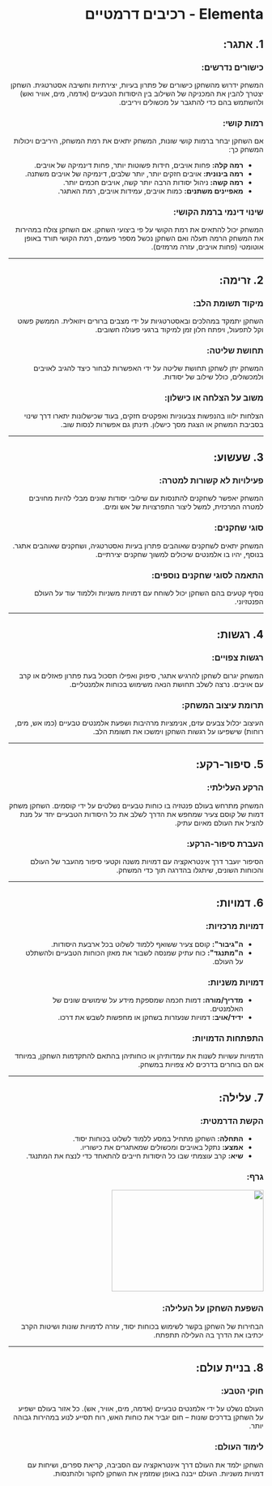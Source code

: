 <div dir='rtl' lang='he'>
  
# Elementa - רכיבים דרמטיים

## 1. אתגר:

### כישורים נדרשים:
המשחק ידרוש מהשחקן כישורים של פתרון בעיות, יצירתיות וחשיבה אסטרטגית. השחקן יצטרך להבין את המכניקה של השילוב בין היסודות הטבעיים (אדמה, מים, אוויר ואש) ולהשתמש בהם כדי להתגבר על מכשולים ויריבים.

### רמות קושי:
אם השחקן יבחר ברמות קושי שונות, המשחק יתאים את רמת המשחק, היריבים ויכולות המשחק כך:
- **רמה קלה:** פחות אויבים, חידות פשוטות יותר, פחות דינמיקה של אויבים.
- **רמה בינונית:** אויבים חזקים יותר, יותר שלבים, דינמיקה של אויבים משתנה.
- **רמה קשה:** ניהול יסודות הרבה יותר קשה, אויבים חכמים יותר.
- **מאפיינים משתנים:** כמות אויבים, עמידות אויבים, רמת האתגר. 

### שינוי דינמי ברמת הקושי:

המשחק יכול להתאים את רמת הקושי על פי ביצועי השחקן. אם השחקן צולח במהירות את המשחק הרמה תעלה ואם השחקן נכשל מספר פעמים, רמת הקושי תורד באופן אוטומטי (פחות אויבים, עזרה מרמזים).

---

## 2. זרימה:

### מיקוד תשומת הלב:
השחקן יתמקד במהלכים ובאסטרטגיות על ידי מצבים ברורים ויזואלית. הממשק פשוט וקל לתפעול, ויפתח חלון זמן למיקוד ברגעי פעולה חשובים.

### תחושת שליטה:
המשחק יתן לשחקן תחושת שליטה על ידי האפשרות לבחור כיצד להגיב לאויבים ולמכשולים, כולל שילוב של יסודות.

### משוב על הצלחה או כישלון:
הצלחות ילווו בהנפשות צבעוניות ואפקטים חזקים, בעוד שכישלונות יתארו דרך שינוי בסביבת המשחק או הצגת מסך כישלון. תינתן גם אפשרות לנסות שוב.

---

## 3. שעשוע:

### פעילויות לא קשורות למטרה:
המשחק יאפשר לשחקנים להתנסות עם שילובי יסודות שונים מבלי להיות מחויבים למטרה המרכזית, למשל ליצור התפרצויות של אש ומים.

### סוגי שחקנים:
המשחק יתאים לשחקנים שאוהבים פתרון בעיות ואסטרטגיה, ושחקנים שאוהבים אתגר. בנוסף, יהיו בו אלמנטים שיכולים למשוך שחקנים יצירתיים.

### התאמה לסוגי שחקנים נוספים:
נוסיף קטעים בהם השחקן יכול לשוחח עם דמויות משניות וללמוד עוד על העולם הפנטזיוני.

---

## 4. רגשות:

### רגשות צפויים:
המשחק יגרום לשחקן להרגיש אתגר, סיפוק ואפילו תסכול בעת פתרון פאזלים או קרב עם אויבים. נרצה לשלב תחושת הנאה משימוש בכוחות אלמנטליים.

### תרומת עיצוב המשחק:
העיצוב יכלול צבעים עזים, אנימציות מרהיבות ושפעת אלמנטים טבעיים (כמו אש, מים, רוחות) שישפיעו על רגשות השחקן וימשכו את תשומת הלב.

---

## 5. סיפור-רקע:

### הרקע העלילתי:
המשחק מתרחש בעולם פנטזיה בו כוחות טבעיים נשלטים על ידי קוסמים. השחקן משחק דמות של קוסם צעיר שמחפש את הדרך לשלב את כל היסודות הטבעיים יחד על מנת להציל את העולם מאיום עתיק.

### העברת סיפור-הרקע:
הסיפור יועבר דרך אינטראקציה עם דמויות משנה וקטעי סיפור מהעבר של העולם והכוחות השונים, שיתגלו בהדרגה תוך כדי המשחק.

---

## 6. דמויות:

### דמויות מרכזיות:
- **ה"גיבור":** קוסם צעיר ששואף ללמוד לשלוט בכל ארבעת היסודות.
- **ה"מתנגד":** כוח עתיק שמנסה לשבור את מאזן הכוחות הטבעיים ולהשתלט על העולם.

### דמויות משניות:
- **מדריך/מורה:** דמות חכמה שמספקת מידע על שימושים שונים של האלמנטים.
- **ידיד/אויב:** דמויות שנעזרות בשחקן או מחפשות לשבש את דרכו.

### התפתחות הדמויות:
הדמויות עשויות לשנות את עמדותיהן או כוחותיהן בהתאם להתקדמות השחקן, במיוחד אם הם בוחרים בדרכים לא צפויות במשחק.

---

## 7. עלילה:

### הקשת הדרמטית:
- **התחלה:** השחקן מתחיל במסע ללמוד לשלוט בכוחות יסוד.
- **אמצע:** נתקל באויבים ומכשולים שמאתגרים את כישוריו.
- **שיא:** קרב עוצמתי שבו כל היסודות חייבים להתאחד כדי לנצח את המתנגד.

### גרף:
<img src="https://i.ibb.co/4g5LdQv/image.png" width="300" height="200">


### השפעת השחקן על העלילה:
הבחירות של השחקן בקשר לשימוש בכוחות יסוד, עזרה לדמויות שונות ושיטות הקרב יכתיבו את הדרך בה העלילה תתפתח.

---

## 8. בניית עולם:

### חוקי הטבע:
העולם נשלט על ידי אלמנטים טבעיים (אדמה, מים, אוויר, אש). כל אזור בעולם ישפיע על השחקן בדרכים שונות – חום יגביר את כוחות האש, רוח תסייע לנוע במהירות גבוהה יותר.

### לימוד העולם:
השחקן ילמד את העולם דרך אינטראקציה עם הסביבה, קריאת ספרים, ושיחות עם דמויות משניות. העולם ייבנה באופן שמזמין את השחקן לחקור ולהתנסות.





